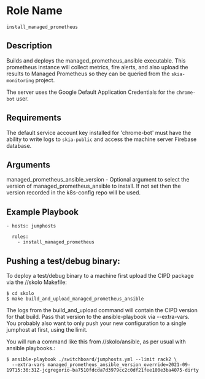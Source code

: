 # Role Name

`install_managed_prometheus`

## Description

Builds and deploys the managed_prometheus_ansible executable. This prometheus
instance will collect metrics, fire alerts, and also upload the results to
Managed Prometheus so they can be queried from the `skia-monitoring` project.

The server uses the Google Default Application Credentials for the `chrome-bot`
user.

## Requirements

The default service account key installed for 'chrome-bot' must have the ability
to write logs to `skia-public` and access the machine server Firebase database.

## Arguments

managed_prometheus_ansible_version - Optional argument to select the version of
managed_prometheus_ansible to install. If not set then the version recorded in
the k8s-config repo will be used.

## Example Playbook

    - hosts: jumphosts

      roles:
        - install_managed_prometheus

## Pushing a test/debug binary:

To deploy a test/debug binary to a machine first upload the CIPD package via the
//skolo Makefile:

```
$ cd skolo
$ make build_and_upload_managed_prometheus_ansible
```

The logs from the build_and_upload command will contain the CIPD version for that build.
Pass that version to the ansible-playbook via --extra-vars. You probably also want
to only push your new configuration to a single jumphost at first, using the limit.

You will run a command like this from //skolo/ansible, as per usual with ansible playbooks.:

```
$ ansible-playbook ./switchboard/jumphosts.yml --limit rack2 \
  --extra-vars managed_prometheus_ansible_version_override=2021-09-19T15:36:31Z-jcgregorio-ba7510fdcda7d3979cc2c0df21fee100e3ba4075-dirty
```
